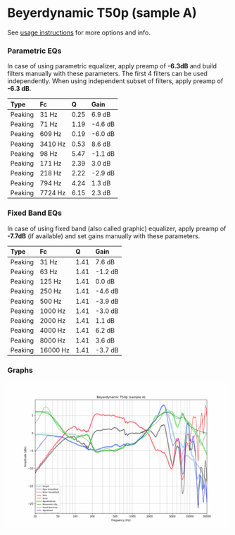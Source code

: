 # Beyerdynamic T50p (sample A)
See [usage instructions](https://github.com/jaakkopasanen/AutoEq#usage) for more options and info.

### Parametric EQs
In case of using parametric equalizer, apply preamp of **-6.3dB** and build filters manually
with these parameters. The first 4 filters can be used independently.
When using independent subset of filters, apply preamp of **-6.3 dB**.

| Type    | Fc      |    Q | Gain    |
|:--------|:--------|:-----|:--------|
| Peaking | 31 Hz   | 0.25 | 6.9 dB  |
| Peaking | 71 Hz   | 1.19 | -4.6 dB |
| Peaking | 609 Hz  | 0.19 | -6.0 dB |
| Peaking | 3410 Hz | 0.53 | 8.6 dB  |
| Peaking | 98 Hz   | 5.47 | -1.1 dB |
| Peaking | 171 Hz  | 2.39 | 3.0 dB  |
| Peaking | 218 Hz  | 2.22 | -2.9 dB |
| Peaking | 794 Hz  | 4.24 | 1.3 dB  |
| Peaking | 7724 Hz | 6.15 | 2.3 dB  |

### Fixed Band EQs
In case of using fixed band (also called graphic) equalizer, apply preamp of **-7.7dB**
(if available) and set gains manually with these parameters.

| Type    | Fc       |    Q | Gain    |
|:--------|:---------|:-----|:--------|
| Peaking | 31 Hz    | 1.41 | 7.6 dB  |
| Peaking | 63 Hz    | 1.41 | -1.2 dB |
| Peaking | 125 Hz   | 1.41 | 0.0 dB  |
| Peaking | 250 Hz   | 1.41 | -4.6 dB |
| Peaking | 500 Hz   | 1.41 | -3.9 dB |
| Peaking | 1000 Hz  | 1.41 | -3.0 dB |
| Peaking | 2000 Hz  | 1.41 | 1.1 dB  |
| Peaking | 4000 Hz  | 1.41 | 6.2 dB  |
| Peaking | 8000 Hz  | 1.41 | 3.6 dB  |
| Peaking | 16000 Hz | 1.41 | -3.7 dB |

### Graphs
![](./Beyerdynamic%20T50p%20(sample%20A).png)